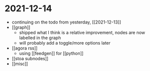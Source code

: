 # 2021-12-14

- continuing on the todo from yesterday, [[2021-12-13]]
- [[graph]]
  - shipped what I think is a relative improvement, nodes are now labelled in the graph
  - will probably add a toggle/more options later
- [[agora rss]]
  - using [[feedgen]] for [[python]]
- [[stoa subnodes]]
- [[misc]]